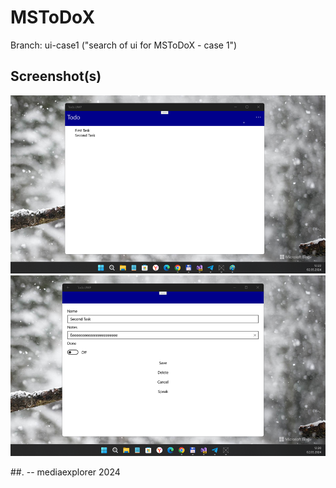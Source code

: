 # MSToDoX

Branch: ui-case1 ("search of ui for MSToDoX - case 1")  

## Screenshot(s)
![Shot](Images/shot1.png)
![Shot](Images/shot2.png)

##.
-- mediaexplorer 2024
